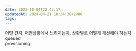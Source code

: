 ```yaml
---
date: 2023-10-04T22:43:17
updatedAt: 2024-04-21 18:34:36+2080
tags: 
---
```

어떤 건지, 어떤상황에서 느려지는지, 상황별로 어떻게 개선해야 하는지  
queued  
provisioning